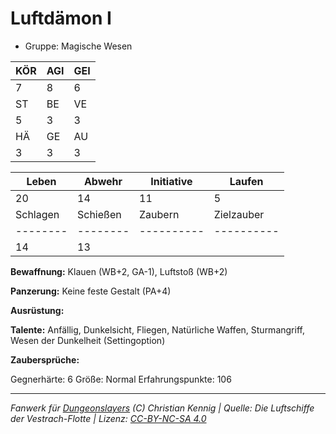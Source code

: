 # Luftdämon I  
- Gruppe: Magische Wesen  

| KÖR | AGI | GEI |  
| --- | --- | --- |  
| 7   | 8   | 6   |
| ST  | BE  | VE  |  
| 5   | 3   | 3   |
| HÄ  | GE  | AU  |  
| 3   | 3   | 3   |


| Leben    | Abwehr   | Initiative | Laufen     |
| -------- | -------- | ---------- | ---------- |
| 20       | 14       | 11         | 5          |
| Schlagen | Schießen | Zaubern    | Zielzauber |
| -------- | -------- | ---------- | ---------- |
| 14       | 13       |            |            |

**Bewaffnung:**
Klauen (WB+2, GA-1), Luftstoß (WB+2)

**Panzerung:**
Keine feste Gestalt (PA+4)

**Ausrüstung:**


**Talente:**
Anfällig, Dunkelsicht, Fliegen, Natürliche Waffen, Sturmangriff, Wesen der Dunkelheit (Settingoption)

**Zaubersprüche:**


Gegnerhärte: 6
Größe: Normal
Erfahrungspunkte: 106



___
*Fanwerk für [Dungeonslayers](https://www.dungeonslayers.net/) (C) Christian Kennig | Quelle: Die Luftschiffe der Vestrach-Flotte | Lizenz: [CC-BY-NC-SA 4.0](https://creativecommons.org/licenses/by-nc-sa/4.0/deed.de)*